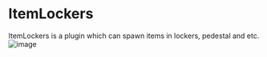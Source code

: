 # ItemLockers
ItemLockers is a plugin which can spawn items in lockers, pedestal and etc.  
![image](https://user-images.githubusercontent.com/69349110/152858092-039fa41e-d336-4214-ae92-3c38c0820c78.png)

